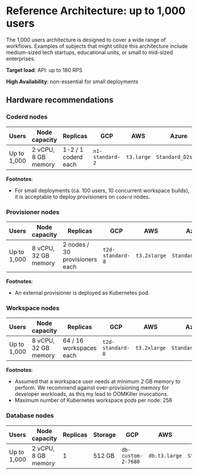 # Reference Architecture: up to 1,000 users

The 1,000 users architecture is designed to cover a wide range of workflows.
Examples of subjects that might utilize this architecture include medium-sized
tech startups, educational units, or small to mid-sized enterprises.

**Target load**: API: up to 180 RPS

**High Availability**: non-essential for small deployments

## Hardware recommendations

### Coderd nodes

| Users       | Node capacity       | Replicas            | GCP             | AWS        | Azure             |
|-------------|---------------------|---------------------|-----------------|------------|-------------------|
| Up to 1,000 | 2 vCPU, 8 GB memory | 1-2 / 1 coderd each | `n1-standard-2` | `t3.large` | `Standard_D2s_v3` |

**Footnotes**:

- For small deployments (ca. 100 users, 10 concurrent workspace builds), it is
  acceptable to deploy provisioners on `coderd` nodes.

### Provisioner nodes

| Users       | Node capacity        | Replicas                       | GCP              | AWS          | Azure             |
|-------------|----------------------|--------------------------------|------------------|--------------|-------------------|
| Up to 1,000 | 8 vCPU, 32 GB memory | 2 nodes / 30 provisioners each | `t2d-standard-8` | `t3.2xlarge` | `Standard_D8s_v3` |

**Footnotes**:

- An external provisioner is deployed as Kubernetes pod.

### Workspace nodes

| Users       | Node capacity        | Replicas                | GCP              | AWS          | Azure             |
|-------------|----------------------|-------------------------|------------------|--------------|-------------------|
| Up to 1,000 | 8 vCPU, 32 GB memory | 64 / 16 workspaces each | `t2d-standard-8` | `t3.2xlarge` | `Standard_D8s_v3` |

**Footnotes**:

- Assumed that a workspace user needs at minimum 2 GB memory to perform. We
  recommend against over-provisioning memory for developer workloads, as this my
  lead to OOMKiller invocations.
- Maximum number of Kubernetes workspace pods per node: 256

### Database nodes

| Users       | Node capacity       | Replicas | Storage | GCP                | AWS           | Azure             |
|-------------|---------------------|----------|---------|--------------------|---------------|-------------------|
| Up to 1,000 | 2 vCPU, 8 GB memory | 1        | 512 GB  | `db-custom-2-7680` | `db.t3.large` | `Standard_D2s_v3` |
